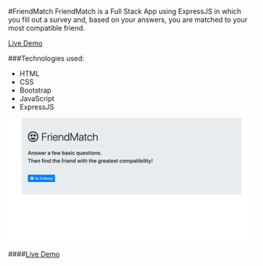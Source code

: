 #FriendMatch
FriendMatch is a Full Stack App using ExpressJS in which you fill out a survey and, based on your answers, you are matched to your most compatible friend. 

[Live Demo](https://portfolio-friend-match.herokuapp.com/)

###Technologies used:
* HTML
* CSS
* Bootstrap
* JavaScript
* ExpressJS

![FriendMatch Demo](/screenshot.png)

####[Live Demo](https://portfolio-friend-match.herokuapp.com/)

